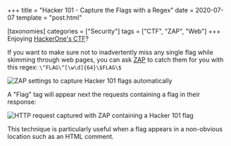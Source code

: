 +++
title = "Hacker 101 - Capture the Flags with a Regex"
date = 2020-07-07
template = "post.html"

[taxonomies]
categories = ["Security"]
tags = ["CTF", "ZAP", "Web"]
+++
Enjoying [HackerOne's CTF][h1-ctf]?

If you want to make sure not to inadvertently miss any single flag while
skimming through web pages, you can ask [ZAP][zap] to catch them for you with
this regex: `\^FLAG\^[\w\d]{64}\$FLAG\$`

![ZAP settings to capture Hacker 101 flags
automatically](hacker101_zap_flag_regex_settings.jpg)

A "Flag" tag will appear next the requests containing a flag in their response:

![HTTP request captured with ZAP containing a Hacker 101
flag](hacker101_zap_flag_regex_captured.jpg)

This technique is particularly useful when a flag appears in a non-obvious
location such as an HTML comment.

 [h1-ctf]: https://ctf.hacker101.com
 [zap]: https://zaproxy.org
